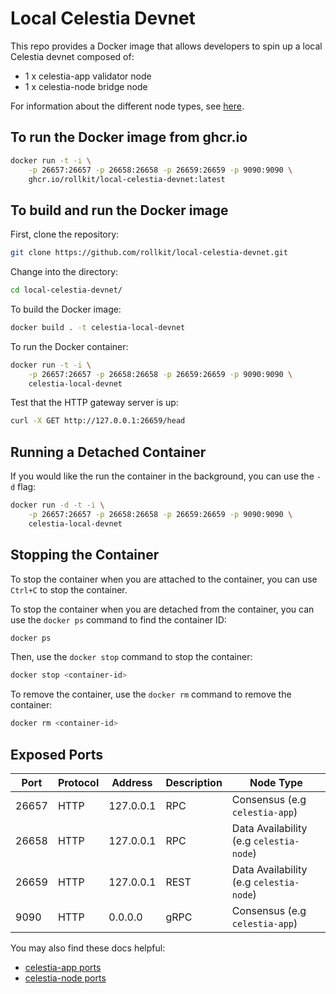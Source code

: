 # Local Celestia Devnet

This repo provides a Docker image that allows developers to spin up a local
Celestia devnet composed of:

- 1 x celestia-app validator node
- 1 x celestia-node bridge node

For information about the different node types, see
[here](https://docs.celestia.org/nodes/overview/).

## To run the Docker image from ghcr.io

```bash
docker run -t -i \
    -p 26657:26657 -p 26658:26658 -p 26659:26659 -p 9090:9090 \
    ghcr.io/rollkit/local-celestia-devnet:latest
```

## To build and run the Docker image

First, clone the repository:

```bash
git clone https://github.com/rollkit/local-celestia-devnet.git
```

Change into the directory:

```bash
cd local-celestia-devnet/
```

To build the Docker image:

```bash
docker build . -t celestia-local-devnet
```

To run the Docker container:

```bash
docker run -t -i \
    -p 26657:26657 -p 26658:26658 -p 26659:26659 -p 9090:9090 \
    celestia-local-devnet
```

Test that the HTTP gateway server is up:

```bash
curl -X GET http://127.0.0.1:26659/head
```

## Running a Detached Container

If you would like the run the container in the background, you can use the
`-d` flag:

```bash
docker run -d -t -i \
    -p 26657:26657 -p 26658:26658 -p 26659:26659 -p 9090:9090 \
    celestia-local-devnet
```

## Stopping the Container

To stop the container when you are attached to the container, you can use
`Ctrl+C` to stop the container.

To stop the container when you are detached from the container, you can use the
`docker ps` command to find the container ID:

```bash
docker ps
```

Then, use the `docker stop` command to stop the container:

```bash
docker stop <container-id>
```

To remove the container, use the `docker rm` command to remove the container:

```bash
docker rm <container-id>
```

## Exposed Ports

| Port  | Protocol | Address   | Description | Node Type                               |
|-------|----------|-----------|-------------|-----------------------------------------|
| 26657 | HTTP     | 127.0.0.1 | RPC         | Consensus (e.g `celestia-app`)          |
| 26658 | HTTP     | 127.0.0.1 | RPC         | Data Availability (e.g `celestia-node`) |
| 26659 | HTTP     | 127.0.0.1 | REST        | Data Availability (e.g `celestia-node`) |
| 9090  | HTTP     | 0.0.0.0   | gRPC        | Consensus (e.g `celestia-app`)          |

You may also find these docs helpful:

- [celestia-app ports](https://docs.celestia.org/nodes/celestia-app/#ports)
- [celestia-node ports](https://docs.celestia.org/nodes/celestia-node-troubleshooting/#ports)
